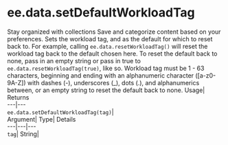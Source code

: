  
#  ee.data.setDefaultWorkloadTag 
Stay organized with collections  Save and categorize content based on your preferences. 
Sets the workload tag, and as the default for which to reset back to. 
For example, calling `ee.data.resetWorkloadTag()` will reset the workload tag back to the default chosen here. To reset the default back to none, pass in an empty string or pass in true to `ee.data.resetWorkloadTag(true)`, like so.
Workload tag must be 1 - 63 characters, beginning and ending with an alphanumeric character ([a-z0-9A-Z]) with dashes (-), underscores (_), dots
(.), and alphanumerics between, or an empty string to reset the default back to none.
Usage| Returns  
---|---  
`ee.data.setDefaultWorkloadTag(tag)`|   
Argument| Type| Details  
---|---|---  
`tag`| String|   
